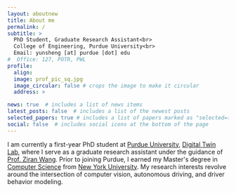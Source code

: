 ```yaml
---
layout: aboutnew
title: About me
permalink: /
subtitle: >
  PhD Student, Graduate Research Assistant<br>
  College of Engineering, Purdue University<br>
  Email: yunsheng [at] purdue [dot] edu
#  Office: 127, POTR, PWL
profile:
  align:
  image: prof_pic_sq.jpg
  image_circular: false # crops the image to make it circular
  address: >

news: true  # includes a list of news items
latest_posts: false  # includes a list of the newest posts
selected_papers: true # includes a list of papers marked as "selected={true}"
social: false  # includes social icons at the bottom of the page
---
```


I am currently a first-year PhD student at [Purdue University](https://www.purdue.edu/),
[Digital Twin Lab](https://purduedigitaltwin.github.io/), where I serve as a graduate research
assistant under the guidance of [Prof. Ziran Wang](https://ziranw.github.io/). Prior to joining Purdue,
I earned my Master's degree in [Computer Science](https://cs.nyu.edu/home/index.html)
from [New York University](https://www.nyu.edu/). My research interests revolve around the intersection of computer
vision, autonomous driving, and driver behavior modeling.


<!---
Write your biography here. Tell the world about yourself. Link to your favorite [subreddit](http://reddit.com). You can
put a picture in, too. The code is already in, just name your picture `prof_pic.jpg` and put it in the `img/` folder.

Put your address / P.O. box / other info right below your picture. You can also disable any of these elements by
editing `profile` property of the YAML header of your `_pages/about.md`. Edit `_bibliography/papers.bib` and Jekyll will
render your [publications page](/al-folio/publications/) automatically.

Link to your social media connections, too. This theme is set up to
use [Font Awesome icons](http://fortawesome.github.io/Font-Awesome/)
and [Academicons](https://jpswalsh.github.io/academicons/), like the ones below. Add your Facebook, Twitter, LinkedIn,
Google Scholar, or just disable all of them.
--->
